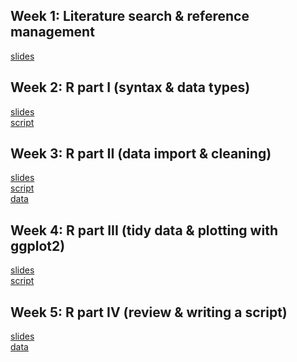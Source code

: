 ## Week 1: Literature search & reference management
[slides](https://shelbybachman.github.io/RA-tutorial-2019/01-litsearch_and_references/)

## Week 2: R part I (syntax & data types)
[slides](https://shelbybachman.github.io/RA-tutorial-2019/02-R_part1/)
<br>
[script](https://raw.githubusercontent.com/shelbybachman/RA-tutorial-2019/master/02-R_part1/R_part1.R)

## Week 3: R part II (data import & cleaning)
[slides](https://shelbybachman.github.io/RA-tutorial-2019/03-R_part2/)
<br>
[script](https://raw.githubusercontent.com/shelbybachman/RA-tutorial-2019/master/03-R_part2/R_part2.R)
<br>
[data](https://github.com/shelbybachman/RA-tutorial-2019/raw/master/03-R_part2/data.zip)

## Week 4: R part III (tidy data & plotting with ggplot2)
[slides](https://shelbybachman.github.io/RA-tutorial-2019/04-R_part3/)
<br>
[script](https://raw.githubusercontent.com/shelbybachman/RA-tutorial-2019/master/04-R_part3/R_part3.R)

## Week 5: R part IV (review & writing a script)
[slides](https://shelbybachman.github.io/RA-tutorial-2019/05-R_part4/)
<br>
[data](https://github.com/shelbybachman/RA-tutorial-2019/raw/master/05-R_part4/data.zip)
